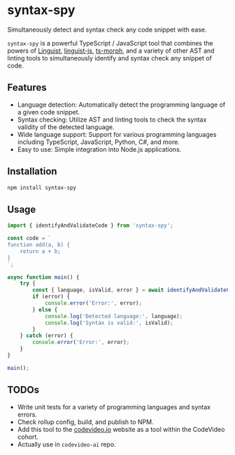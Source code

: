# syntax-spy

Simultaneously detect and syntax check any code snippet with ease.

`syntax-spy` is a powerful TypeScript / JavaScript tool that combines the powers of [Linguist](https://github.com/github/linguist), [linguist-js](https://github.com/wchargin/linguist-js), [ts-morph](https://github.com/dsherret/ts-morph), and a variety of other AST and linting tools to simultaneously identify and syntax check any snippet of code.

## Features

- Language detection: Automatically detect the programming language of a given code snippet.
- Syntax checking: Utilize AST and linting tools to check the syntax validity of the detected language.
- Wide language support: Support for various programming languages including TypeScript, JavaScript, Python, C#, and more.
- Easy to use: Simple integration into Node.js applications.

## Installation

```bash
npm install syntax-spy
```

## Usage

```typescript
import { identifyAndValidateCode } from 'syntax-spy';

const code = `
function add(a, b) {
    return a + b;
}
`;

async function main() {
    try {
        const { language, isValid, error } = await identifyAndValidateCode(code);
        if (error) {
            console.error('Error:', error);
        } else {
            console.log('Detected language:', language);
            console.log('Syntax is valid:', isValid);
        }
    } catch (error) {
        console.error('Error:', error);
    }
}

main();
```

## TODOs

- Write unit tests for a variety of programming languages and syntax errors.
- Check rollup config, build, and publish to NPM.
- Add this tool to the [codevideo.io](https://cdoevideo.io) website as a tool within the CodeVideo cohort.
- Actually use in `codevideo-ai` repo.